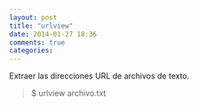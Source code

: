 ```yaml
---
layout: post
title: "urlview"
date: 2014-01-27 18:36
comments: true
categories: 
---
```

Extraer las direcciones URL de archivos de texto.

>$ urlview archivo.txt

